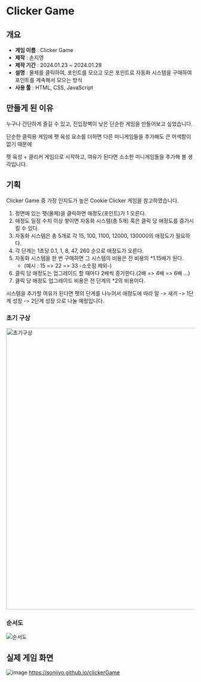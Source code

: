 # Clicker Game
## 개요
  + **게임 이름** : Clicker Game
  + **제작** : 손지영
  + **제작 기간** : 2024.01.23 ~ 2024.01.28
  + **설명** : 물체를 클릭하여, 포인트를 모으고 모은 포인트로 자동화 시스템을 구매하여 포인트를 계속해서 모으는 방식
  + **사용 툴** : HTML, CSS, JavaScript
## 만들게 된 이유
  누구나 간단하게 즐길 수 있고, 진입장벽이 낮은 단순한 게임을 만들어보고 싶었습니다.
  
  단순한 클릭용 게임에 펫 육성 요소를 더하면 다른 미니게임들을 추가해도 큰 어색함이 없기 때문에

  펫 육성 + 클리커 게임으로 시작하고, 여유가 된다면 소소한 미니게임들을 추가해 볼 생각입니다.
## 기획
  Clicker Game 중 가장 인지도가 높은 Cookie Clicker 게임을 참고하였습니다.
  
  1. 정면에 있는 펫(물체)을 클릭하면 애정도(포인트)가 1 오른다.
  2. 애정도 일정 수치 이상 쌓이면 자동화 시스템(총 5개) 혹은 클릭 당 애정도를 증가시킬 수 있다.
  3. 자동화 시스템은 총 5개로 각 15, 100, 1100, 12000, 130000의 애정도가 필요하다.
  4. 각 단계는 1초당 0.1, 1, 8, 47, 260 순으로 애정도가 오른다.
  5. 자동화 시스템을 한 번 구매하면 그 시스템의 비용은 전 비용의 *1.15배가 된다.
       + (예시 : 15 => 22 => 33 -소숫점 제외-)
  6. 클릭 당 애정도는 업그레이드 할 때마다 2배씩 증가한다.(2배 => 4배 => 6배 ...)
  7. 클릭 당 애정도 업그레이드 비용은 전 단계의 *2의 비용이다.

  시스템을 추가할 여유가 된다면 펫의 단계를 나누어서 애정도에 따라 알 -> 새끼 -> 1단계 성장 -> 2단계 성장 으로 나눌 예정입니다. 

  ### 초기 구상
  <img width="752" alt="초기구상" src="https://github.com/Sonjiyo/clickerGame/assets/147456475/442c5f97-2efd-4161-b994-136bc8bc8b5f">

  ### 순서도
  ![순서도](https://github.com/Sonjiyo/clickerGame/assets/147456475/f81d843a-47d4-4743-9c4e-2cb346c430b3)

## 실제 게임 화면
![image](https://github.com/Sonjiyo/clickerGame/assets/147456475/447a74bd-a2fe-4fc8-995a-d615bb237e4f)
  https://sonjiyo.github.io/clickerGame
